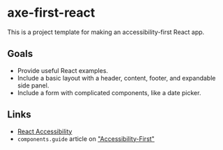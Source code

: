 # axe-first-react
This is a project template for making an accessibility-first React app.

## Goals
- Provide useful React examples.
- Include a basic layout with a header, content, footer, and expandable side panel.
- Include a form with complicated components, like a date picker.

## Links
- [React Accessibility](https://reactjs.org/docs/accessibility.html)
- `components.guide` article on ["Accessibility-First"](https://components.guide/accessibility-first)

